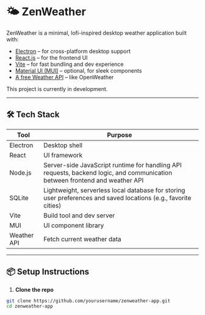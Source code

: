 # 🌤️ ZenWeather

ZenWeather is a minimal, lofi-inspired desktop weather application built with:

- [Electron](https://www.electronjs.org/) – for cross-platform desktop support
- [React.js](https://reactjs.org/) – for the frontend UI
- [Vite](https://vitejs.dev/) – for fast bundling and dev experience
- [Material UI (MUI)](https://mui.com/) – optional, for sleek components
- [A free Weather API](https://openweathermap.org/api) – like OpenWeather

This project is currently in development.

---

## 🛠️ Tech Stack

| **Tool**        | **Purpose**                            |
|-----------------|----------------------------------------|
| Electron        | Desktop shell                          |
| React           | UI framework                           |
| Node.js         | Server-side JavaScript runtime for handling API requests, backend logic, and communication between frontend and weather API  |
| SQLite          | Lightweight, serverless local database for storing user preferences and saved locations (e.g., favorite cities)    |
| Vite            | Build tool and dev server              |
| MUI             | UI component library                   |
| Weather API     | Fetch current weather data             |

---

## 📦 Setup Instructions

1. **Clone the repo**

```bash
git clone https://github.com/yourusername/zenweather-app.git
cd zenweather-app
```
